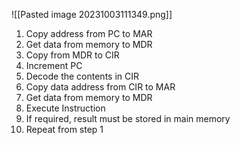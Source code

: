 

![[Pasted image 20231003111349.png]]

1. Copy address from PC to MAR
2. Get data from memory to MDR
3. Copy from MDR to CIR
4. Increment PC
5. Decode the contents in CIR
6. Copy data address from CIR to MAR
7. Get data from memory to MDR
8. Execute Instruction
9. If required, result must be stored in main memory
10. Repeat from step 1